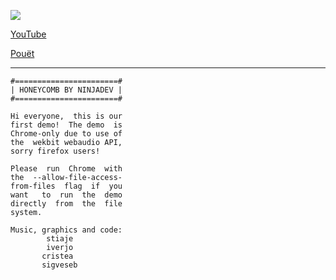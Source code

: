 ![](https://i.imgur.com/n70q0Jp.png)

[YouTube](https://www.youtube.com/watch?v=8KCCiSwM8jg)

[Pouët](http://www.pouet.net/prod.php?which=59501)

---

```
#=======================#
| HONEYCOMB BY NINJADEV |
#=======================#

Hi everyone,  this is our
first demo!  The demo  is
Chrome-only due to use of
the  wekbit webaudio API,
sorry firefox users!

Please  run  Chrome  with
the  --allow-file-access-
from-files  flag  if  you
want   to  run  the  demo
directly  from  the  file
system.

Music, graphics and code:
        stiaje
        iverjo
       cristea
       sigveseb
```
